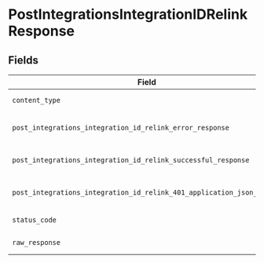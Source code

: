 # PostIntegrationsIntegrationIDRelinkResponse


## Fields

| Field                                                                                                                                                              | Type                                                                                                                                                               | Required                                                                                                                                                           | Description                                                                                                                                                        |
| ------------------------------------------------------------------------------------------------------------------------------------------------------------------ | ------------------------------------------------------------------------------------------------------------------------------------------------------------------ | ------------------------------------------------------------------------------------------------------------------------------------------------------------------ | ------------------------------------------------------------------------------------------------------------------------------------------------------------------ |
| `content_type`                                                                                                                                                     | *Optional[str]*                                                                                                                                                    | :heavy_check_mark:                                                                                                                                                 | HTTP response content type for this operation                                                                                                                      |
| `post_integrations_integration_id_relink_error_response`                                                                                                           | [Optional[shared.PostIntegrationsIntegrationIDRelinkErrorResponse]](undefined/models/shared/postintegrationsintegrationidrelinkerrorresponse.md)                   | :heavy_minus_sign:                                                                                                                                                 | POST /integrations/:integration_id/relink Error response                                                                                                           |
| `post_integrations_integration_id_relink_successful_response`                                                                                                      | [Optional[shared.PostIntegrationsIntegrationIDRelinkSuccessfulResponse]](undefined/models/shared/postintegrationsintegrationidrelinksuccessfulresponse.md)         | :heavy_minus_sign:                                                                                                                                                 | POST /integrations/:integration_id/relink Successful response                                                                                                      |
| `post_integrations_integration_id_relink_401_application_json_object`                                                                                              | [Optional[operations.PostIntegrationsIntegrationIDRelink401ApplicationJSON]](undefined/models/operations/postintegrationsintegrationidrelink401applicationjson.md) | :heavy_minus_sign:                                                                                                                                                 | Returned when the authentication header was invalid or missing.                                                                                                    |
| `status_code`                                                                                                                                                      | *Optional[int]*                                                                                                                                                    | :heavy_check_mark:                                                                                                                                                 | HTTP response status code for this operation                                                                                                                       |
| `raw_response`                                                                                                                                                     | [requests.Response](https://requests.readthedocs.io/en/latest/api/#requests.Response)                                                                              | :heavy_minus_sign:                                                                                                                                                 | Raw HTTP response; suitable for custom response parsing                                                                                                            |